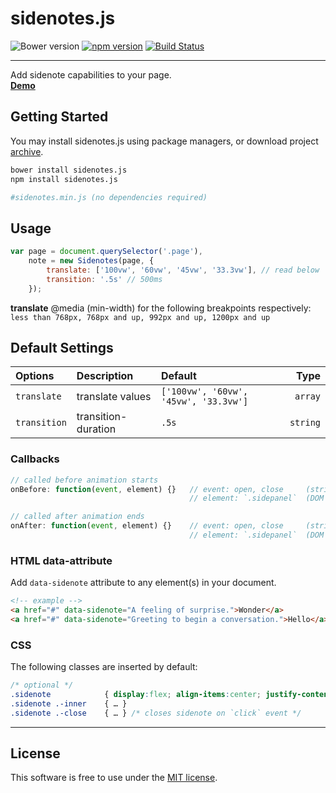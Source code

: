 # sidenotes.js
![Bower version](https://img.shields.io/bower/v/sidenotes.js.svg?style=flat)
[![npm version](https://img.shields.io/npm/v/sidenotes.js.svg?style=flat)](https://www.npmjs.com/package/sidenotes.js)
[![Build Status](https://travis-ci.org/bcorreia/sidenotes.js.svg?branch=master)](https://travis-ci.org/bcorreia/sidenotes.js)

---
Add sidenote capabilities to your page.<br />
[**Demo**](http://bcorreia.com/projects/sidenotes.js/src/demo.html)

## Getting Started
You may install sidenotes.js using package managers, or download project [archive](https://github.com/bcorreia/sidenotes.js/archive/master.zip).<br />
```bash
bower install sidenotes.js
npm install sidenotes.js

#sidenotes.min.js (no dependencies required)
```

## Usage
```javascript
var page = document.querySelector('.page'),
    note = new Sidenotes(page, {
        translate: ['100vw', '60vw', '45vw', '33.3vw'], // read below
        transition: '.5s' // 500ms
    });
```
**translate** @media (min-width) for the following breakpoints respectively:<br />
`less than 768px, 768px and up, 992px and up, 1200px and up`

## Default Settings
| Options | Description | Default | Type
:--- | :--- | :--- | ---:
| `translate` | translate values | `['100vw', '60vw', '45vw', '33.3vw']` | `array`
| `transition` | transition-duration | `.5s` | `string`

### Callbacks
```javascript
// called before animation starts
onBefore: function(event, element) {}   // event: open, close     (string)
                                        // element: `.sidepanel`  (DOM node)

// called after animation ends
onAfter: function(event, element) {}    // event: open, close     (string)
                                        // element: `.sidepanel`  (DOM node)
```

### HTML data-attribute
Add `data-sidenote` attribute to any element(s) in your document.
```html
<!-- example -->
<a href="#" data-sidenote="A feeling of surprise.">Wonder</a>
<a href="#" data-sidenote="Greeting to begin a conversation.">Hello</a>
```

### CSS
The following classes are inserted by default:
```css
/* optional */
.sidenote            { display:flex; align-items:center; justify-content:center; }
.sidenote .-inner    { … }
.sidenote .-close    { … } /* closes sidenote on `click` event */
```
---

## License
This software is free to use under the [MIT license](https://github.com/bcorreia/sidenotes.js/blob/master/license.md).
